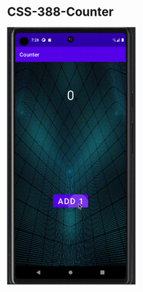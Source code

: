# CSS-388-Counter

<img src="https://raw.githubusercontent.com/omarwelshazly/CSS-388-Counter/main/preview.gif" width="300">
